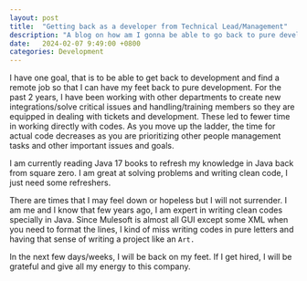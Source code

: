 ```yaml
---
layout: post
title:  "Getting back as a developer from Technical Lead/Management"
description: "A blog on how am I gonna be able to go back to pure development from being in management"
date:   2024-02-07 9:49:00 +0800
categories: Development
---
```



I have one goal, that is to be able to get back to development and find a remote job so that I can have my feet back
to pure development. For the past 2 years, I have been working with other departments to create new integrations/solve critical issues and handling/training members
so they are equipped in dealing with tickets and development. These led to fewer time in working directly with codes. As you move up the ladder, the time for actual code
decreases as you are prioritizing other people management tasks and other important issues and goals.

I am currently reading Java 17 books to refresh my knowledge in Java back from square zero.
I am great at solving problems and writing clean code, I just need some refreshers.

There are times that I may feel down or hopeless but I will not surrender. I am me and I know that few years ago, I am
expert in writing clean codes specially in Java. Since Mulesoft is almost all GUI except some XML when you need to format
the lines, I kind of miss writing codes in pure letters and having that sense of writing a project like an `Art.`

In the next few days/weeks, I will be back on my feet. If I get hired, I will be grateful and give all my energy to this company.